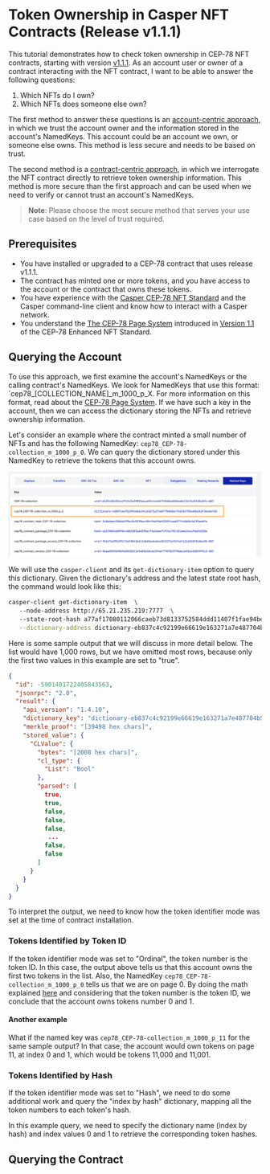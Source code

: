 # Token Ownership in Casper NFT Contracts (Release v1.1.1)

This tutorial demonstrates how to check token ownership in CEP-78 NFT contracts, starting with version [v1.1.1](https://github.com/casper-ecosystem/cep-78-enhanced-nft/releases/tag/v1.1.1). As an account user or owner of a contract interacting with the NFT contract, I want to be able to answer the following questions:

1. Which NFTs do I own?
2. Which NFTs does someone else own?

The first method to answer these questions is an [account-centric approach](#querying-the-account), in which we trust the account owner and the information stored in the account's NamedKeys. This account could be an account we own, or someone else owns. This method is less secure and needs to be based on trust.

The second method is a [contract-centric approach](#querying-the-contract), in which we interrogate the NFT contract directly to retrieve token ownership information. This method is more secure than the first approach and can be used when we need to verify or cannot trust an account's NamedKeys. 

> **Note**: Please choose the most secure method that serves your use case based on the level of trust required.

## Prerequisites

- You have installed or upgraded to a CEP-78 contract that uses release v1.1.1. 
- The contract has minted one or more tokens, and you have access to the account or the contract that owns these tokens.
- You have experience with the [Casper CEP-78 NFT Standard](https://github.com/casper-ecosystem/cep-78-enhanced-nft/) and the Casper command-line client and know how to interact with a Casper network.
- You understand the [The CEP-78 Page System](../README.md#the-cep-78-page-system) introduced in [Version 1.1](https://github.com/casper-ecosystem/cep-78-enhanced-nft/#new-in-version-11) of the CEP-78 Enhanced NFT Standard.

## Querying the Account

To use this approach, we first examine the account's NamedKeys or the calling contract's NamedKeys. We look for NamedKeys that use this format: `cep78_[COLLECTION_NAME]_m_1000_p_X. For more information on this format, read about the [CEP-78 Page System](../README.md#the-cep-78-page-system). If we have such a key in the account, then we can access the dictionary storing the NFTs and retrieve ownership information.

Let's consider an example where the contract minted a small number of NFTs and has the following NamedKey: `cep78_CEP-78-collection_m_1000_p_0`. We can query the dictionary stored under this NamedKey to retrieve the tokens that this account owns.

![Highlighted Collection NamedKey](../assets/highlighted-collection-named-key.png)

We will use the `casper-client` and its `get-dictionary-item` option to query this dictionary. Given the dictionary's address and the latest state root hash, the command would look like this:

```bash
casper-client get-dictionary-item  \
   --node-address http://65.21.235.219:7777  \
   --state-root-hash a77af17080112066caeb73d8133752584ddd11407f1fae94be0849a8abe1d1f9 \
   --dictionary-address dictionary-eb837c4c92199e66619e163271a7e487704b5be7b103e785ed5b262f36ab6f50
```

Here is some sample output that we will discuss in more detail below. The list would have 1,000 rows, but we have omitted most rows, because only the first two values in this example are set to "true".

```json
{
  "id": -5901481722405843563,
  "jsonrpc": "2.0",
  "result": {
    "api_version": "1.4.10",
    "dictionary_key": "dictionary-eb837c4c92199e66619e163271a7e487704b5be7b103e785ed5b262f36ab6f50",
    "merkle_proof": "[39498 hex chars]",
    "stored_value": {
      "CLValue": {
        "bytes": "[2008 hex chars]",
        "cl_type": {
          "List": "Bool"
        },
        "parsed": [
          true,
          true,
          false,
          false,
          false,
           ...
          false,
          false
        ]
      }
    }
  }
}
```

To interpret the output, we need to know how the token identifier mode was set at the time of contract installation. 

### Tokens Identified by Token ID

If the token identifier mode was set to "Ordinal", the token number is the token ID. In this case, the output above tells us that this account owns the first two tokens in the list. Also, the NamedKey `cep78_CEP-78-collection_m_1000_p_0` tells us that we are on page 0. By doing the math explained [here](../README.md#the-cep-78-page-system) and considering that the token number is the token ID, we conclude that the account owns tokens number 0 and 1.

#### Another example

What if the named key was `cep78_CEP-78-collection_m_1000_p_11` for the same sample output? In that case, the account would own tokens on page 11, at index 0 and 1, which would be tokens 11,000 and 11,001.

### Tokens Identified by Hash

If the token identifier mode was set to "Hash", we need to do some additional work and query the "index by hash" dictionary, mapping all the token numbers to each token's hash. 

In this example query, we need to specify the dictionary name (index by hash) and index values 0 and 1 to retrieve the corresponding token hashes.

<!-- add a screenshot, example query, and example output -->

## Querying the Contract

